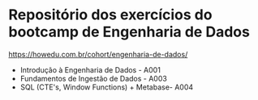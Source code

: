 # Repositório dos exercícios do bootcamp de Engenharia de Dados

https://howedu.com.br/cohort/engenharia-de-dados/

- Introdução à Engenharia de Dados - A001
- Fundamentos de Ingestão de Dados - A003
- SQL (CTE's, Window Functions) + Metabase- A004
